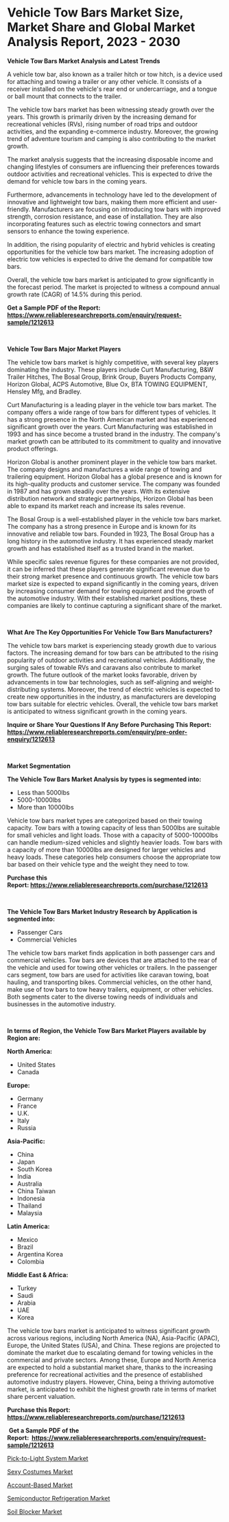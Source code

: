 <p><h1>Vehicle Tow Bars Market Size, Market Share and Global Market Analysis Report, 2023 - 2030</h1></p><p><strong>Vehicle Tow Bars Market Analysis and Latest Trends</strong></p>
<p><p>A vehicle tow bar, also known as a trailer hitch or tow hitch, is a device used for attaching and towing a trailer or any other vehicle. It consists of a receiver installed on the vehicle's rear end or undercarriage, and a tongue or ball mount that connects to the trailer.</p><p>The vehicle tow bars market has been witnessing steady growth over the years. This growth is primarily driven by the increasing demand for recreational vehicles (RVs), rising number of road trips and outdoor activities, and the expanding e-commerce industry. Moreover, the growing trend of adventure tourism and camping is also contributing to the market growth.</p><p>The market analysis suggests that the increasing disposable income and changing lifestyles of consumers are influencing their preferences towards outdoor activities and recreational vehicles. This is expected to drive the demand for vehicle tow bars in the coming years.</p><p>Furthermore, advancements in technology have led to the development of innovative and lightweight tow bars, making them more efficient and user-friendly. Manufacturers are focusing on introducing tow bars with improved strength, corrosion resistance, and ease of installation. They are also incorporating features such as electric towing connectors and smart sensors to enhance the towing experience.</p><p>In addition, the rising popularity of electric and hybrid vehicles is creating opportunities for the vehicle tow bars market. The increasing adoption of electric tow vehicles is expected to drive the demand for compatible tow bars.</p><p>Overall, the vehicle tow bars market is anticipated to grow significantly in the forecast period. The market is projected to witness a compound annual growth rate (CAGR) of 14.5% during this period.</p></p>
<p><strong>Get a Sample PDF of the Report:&nbsp; <a href="https://www.reliableresearchreports.com/enquiry/request-sample/1212613">https://www.reliableresearchreports.com/enquiry/request-sample/1212613</a></strong></p>
<p>&nbsp;</p>
<p><strong>Vehicle Tow Bars Major Market Players</strong></p>
<p><p>The vehicle tow bars market is highly competitive, with several key players dominating the industry. These players include Curt Manufacturing, B&W Trailer Hitches, The Bosal Group, Brink Group, Buyers Products Company, Horizon Global, ACPS Automotive, Blue Ox, BTA TOWING EQUIPMENT, Hensley Mfg, and Bradley.</p><p>Curt Manufacturing is a leading player in the vehicle tow bars market. The company offers a wide range of tow bars for different types of vehicles. It has a strong presence in the North American market and has experienced significant growth over the years. Curt Manufacturing was established in 1993 and has since become a trusted brand in the industry. The company's market growth can be attributed to its commitment to quality and innovative product offerings.</p><p>Horizon Global is another prominent player in the vehicle tow bars market. The company designs and manufactures a wide range of towing and trailering equipment. Horizon Global has a global presence and is known for its high-quality products and customer service. The company was founded in 1987 and has grown steadily over the years. With its extensive distribution network and strategic partnerships, Horizon Global has been able to expand its market reach and increase its sales revenue.</p><p>The Bosal Group is a well-established player in the vehicle tow bars market. The company has a strong presence in Europe and is known for its innovative and reliable tow bars. Founded in 1923, The Bosal Group has a long history in the automotive industry. It has experienced steady market growth and has established itself as a trusted brand in the market.</p><p>While specific sales revenue figures for these companies are not provided, it can be inferred that these players generate significant revenue due to their strong market presence and continuous growth. The vehicle tow bars market size is expected to expand significantly in the coming years, driven by increasing consumer demand for towing equipment and the growth of the automotive industry. With their established market positions, these companies are likely to continue capturing a significant share of the market.</p></p>
<p>&nbsp;</p>
<p><strong>What Are The Key Opportunities For Vehicle Tow Bars Manufacturers?</strong></p>
<p><p>The vehicle tow bars market is experiencing steady growth due to various factors. The increasing demand for tow bars can be attributed to the rising popularity of outdoor activities and recreational vehicles. Additionally, the surging sales of towable RVs and caravans also contribute to market growth. The future outlook of the market looks favorable, driven by advancements in tow bar technologies, such as self-aligning and weight-distributing systems. Moreover, the trend of electric vehicles is expected to create new opportunities in the industry, as manufacturers are developing tow bars suitable for electric vehicles. Overall, the vehicle tow bars market is anticipated to witness significant growth in the coming years.</p></p>
<p><strong>Inquire or Share Your Questions If Any Before Purchasing This Report: <a href="https://www.reliableresearchreports.com/enquiry/pre-order-enquiry/1212613">https://www.reliableresearchreports.com/enquiry/pre-order-enquiry/1212613</a></strong></p>
<p>&nbsp;</p>
<p><strong>Market Segmentation</strong></p>
<p><strong>The Vehicle Tow Bars Market Analysis by types is segmented into:</strong></p>
<p><ul><li>Less than 5000lbs</li><li>5000-10000lbs</li><li>More than 10000lbs</li></ul></p>
<p><p>Vehicle tow bars market types are categorized based on their towing capacity. Tow bars with a towing capacity of less than 5000lbs are suitable for small vehicles and light loads. Those with a capacity of 5000-10000lbs can handle medium-sized vehicles and slightly heavier loads. Tow bars with a capacity of more than 10000lbs are designed for larger vehicles and heavy loads. These categories help consumers choose the appropriate tow bar based on their vehicle type and the weight they need to tow.</p></p>
<p><strong>Purchase this Report:&nbsp;<a href="https://www.reliableresearchreports.com/purchase/1212613">https://www.reliableresearchreports.com/purchase/1212613</a></strong></p>
<p>&nbsp;</p>
<p><strong>The Vehicle Tow Bars Market Industry Research by Application is segmented into:</strong></p>
<p><ul><li>Passenger Cars</li><li>Commercial Vehicles</li></ul></p>
<p><p>The vehicle tow bars market finds application in both passenger cars and commercial vehicles. Tow bars are devices that are attached to the rear of the vehicle and used for towing other vehicles or trailers. In the passenger cars segment, tow bars are used for activities like caravan towing, boat hauling, and transporting bikes. Commercial vehicles, on the other hand, make use of tow bars to tow heavy trailers, equipment, or other vehicles. Both segments cater to the diverse towing needs of individuals and businesses in the automotive industry.</p></p>
<p>&nbsp;</p>
<p><strong>In terms of Region, the Vehicle Tow Bars Market Players available by Region are:</strong></p>
<p>
    <p> <strong> North America: </strong>
        <ul>
            <li>United States</li>
            <li>Canada</li>
        </ul>
        </p> 
    <p> <strong> Europe: </strong>
        <ul>
            <li>Germany</li>
            <li>France</li>
            <li>U.K.</li>
            <li>Italy</li>
            <li>Russia</li>
        </ul>
        </p> 
    <p> <strong> Asia-Pacific: </strong>
        <ul>
            <li>China</li>
            <li>Japan</li>
            <li>South Korea</li>
            <li>India</li>
            <li>Australia</li>
            <li>China Taiwan</li>
            <li>Indonesia</li>
            <li>Thailand</li>
            <li>Malaysia</li>
        </ul>
        </p> 
    <p> <strong> Latin America: </strong>
        <ul>
            <li>Mexico</li>
            <li>Brazil</li>
            <li>Argentina Korea</li>
            <li>Colombia</li>
        </ul>
        </p> 
    <p> <strong> Middle East & Africa: </strong>
        <ul>
            <li>Turkey</li>
            <li>Saudi</li>
            <li>Arabia</li>
            <li>UAE</li>
            <li>Korea</li>
        </ul>
    </p>
    </p>
<p><p>The vehicle tow bars market is anticipated to witness significant growth across various regions, including North America (NA), Asia-Pacific (APAC), Europe, the United States (USA), and China. These regions are projected to dominate the market due to escalating demand for towing vehicles in the commercial and private sectors. Among these, Europe and North America are expected to hold a substantial market share, thanks to the increasing preference for recreational activities and the presence of established automotive industry players. However, China, being a thriving automotive market, is anticipated to exhibit the highest growth rate in terms of market share percent valuation.</p></p>
<p><strong>Purchase this Report: <a href="https://www.reliableresearchreports.com/purchase/1212613">https://www.reliableresearchreports.com/purchase/1212613</a></strong></p>
<p>&nbsp;<strong>Get a Sample PDF of the Report:&nbsp;&nbsp;<a href="https://www.reliableresearchreports.com/enquiry/request-sample/1212613">https://www.reliableresearchreports.com/enquiry/request-sample/1212613</a></strong></p>
<p><strong></strong></p>
<p><p><a href="https://www.linkedin.com/pulse/decoding-pick-to-light-system-market-deep-dive-latest-trends/">Pick-to-Light System Market</a></p><p><a href="https://medium.com/@sandramurphy56/sexy-costumes-market-size-growth-forecast-2023-2030-97e1f27e2d8a">Sexy Costumes Market</a></p><p><a href="https://www.linkedin.com/pulse/account-based-market-size-share-amp-trends-analysis-report/">Account-Based Market</a></p><p><a href="https://medium.com/@marvinhug741/semiconductor-refrigeration-market-size-growth-forecast-2023-2030-9c1a1a76fa42">Semiconductor Refrigeration Market</a></p><p><a href="https://www.linkedin.com/pulse/soil-blocker-market-insights-players-forecast-till-2030/">Soil Blocker Market</a></p></p>